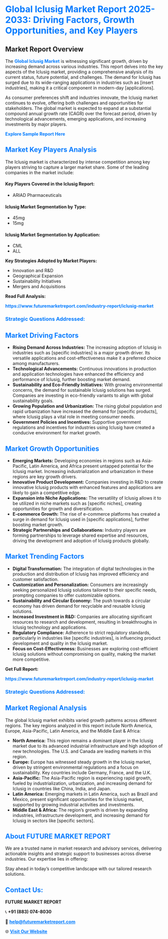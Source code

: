 <h1 style="color: #007BFF;">Global Iclusig Market Report 2025-2033: Driving Factors, Growth Opportunities, and Key Players</h1>

<section id="overview">
<h2>Market Report Overview</h2>
<p>The <a href="https://www.futuremarketreport.com/industry-report/iclusig-market" style="color: #007BFF; text-decoration: none;"><strong>Global Iclusig Market</strong></a> is witnessing significant growth, driven by increasing demand across various industries. This report delves into the key aspects of the Iclusig market, providing a comprehensive analysis of its current status, future potential, and challenges. The demand for Iclusig has surged due to its wide-ranging applications in industries such as [insert industries], making it a critical component in modern-day [applications].</p>
<p>As consumer preferences shift and industries innovate, the Iclusig market continues to evolve, offering both challenges and opportunities for stakeholders. The global market is expected to expand at a substantial compound annual growth rate (CAGR) over the forecast period, driven by technological advancements, emerging applications, and increasing investments by major players.</p>
</section>

<section id="overview">
<p><a href="https://www.futuremarketreport.com/request-sample/reportId=43958" style="color: #007BFF; text-decoration: none;"><strong>Explore Sample Report Here</strong></a></p>
</section>

<section id="key-players">
<h2 style="color: #007BFF;">Market Key Players Analysis</h2>
<p>The Iclusig market is characterized by intense competition among key players striving to capture a larger market share. Some of the leading companies in the market include:</p>
<h4>Key Players Covered in the Iclusig Report:</h4>
<ul><li>ARIAD Pharmaceuticals</li></ul>
<h4>Iclusig Market Segmentation by Type:</h4>
<ul><li>45mg</li><li>15mg</li></ul>

<h4>Iclusig Market Segmentation by Application:</h4>
<ul><li>CML</li><li>ALL</li></ul>
<p><strong>Key Strategies Adopted by Market Players:</strong></p>
<ul>
<li>Innovation and R&D</li>
<li>Geographical Expansion</li>
<li>Sustainability Initiatives</li>
<li>Mergers and Acquisitions</li>
</ul>
</section>

<section>
<p><strong>Read Full Analysis: </strong></p><a href="https://www.futuremarketreport.com/industry-report/iclusig-market" style="color: #007BFF; text-decoration: none;"><strong>https://www.futuremarketreport.com/industry-report/iclusig-market</strong></a>
<h3 style="color: #007BFF;">Strategic Questions Addressed:</h3>
</section>

<section id="driving-factors">
<h2 style="color: #007BFF;">Market Driving Factors</h2>
<ul>
<li><strong>Rising Demand Across Industries:</strong> The increasing adoption of Iclusig in industries such as [specific industries] is a major growth driver. Its versatile applications and cost-effectiveness make it a preferred choice among manufacturers.</li>
<li><strong>Technological Advancements:</strong> Continuous innovations in production and application technologies have enhanced the efficiency and performance of Iclusig, further boosting market demand.</li>
<li><strong>Sustainability and Eco-Friendly Initiatives:</strong> With growing environmental concerns, the demand for sustainable Iclusig solutions has surged. Companies are investing in eco-friendly variants to align with global sustainability goals.</li>
<li><strong>Growing Population and Urbanization:</strong> The rising global population and rapid urbanization have increased the demand for [specific products], where Iclusig plays a vital role in meeting consumer needs.</li>
<li><strong>Government Policies and Incentives:</strong> Supportive government regulations and incentives for industries using Iclusig have created a conducive environment for market growth.</li>
</ul>
</section>

<section id="growth-opportunities">
<h2 style="color: #007BFF;">Market Growth Opportunities</h2>
<ul>
<li><strong>Emerging Markets:</strong> Developing economies in regions such as Asia-Pacific, Latin America, and Africa present untapped potential for the Iclusig market. Increasing industrialization and urbanization in these regions are key growth drivers.</li>
<li><strong>Innovative Product Development:</strong> Companies investing in R&D to create innovative Iclusig products with enhanced features and applications are likely to gain a competitive edge.</li>
<li><strong>Expansion into Niche Applications:</strong> The versatility of Iclusig allows it to be utilized in niche markets such as [specific niches], creating opportunities for growth and diversification.</li>
<li><strong>E-commerce Growth:</strong> The rise of e-commerce platforms has created a surge in demand for Iclusig used in [specific applications], further boosting market growth.</li>
<li><strong>Strategic Partnerships and Collaborations:</strong> Industry players are forming partnerships to leverage shared expertise and resources, driving the development and adoption of Iclusig products globally.</li>
</ul>
</section>

<section id="trending-factors">
<h2 style="color: #007BFF;">Market Trending Factors</h2>
<ul>
<li><strong>Digital Transformation:</strong> The integration of digital technologies in the production and distribution of Iclusig has improved efficiency and customer satisfaction.</li>
<li><strong>Customization and Personalization:</strong> Consumers are increasingly seeking personalized Iclusig solutions tailored to their specific needs, prompting companies to offer customizable options.</li>
<li><strong>Sustainability and Circular Economy:</strong> The push towards a circular economy has driven demand for recyclable and reusable Iclusig solutions.</li>
<li><strong>Increased Investment in R&D:</strong> Companies are allocating significant resources to research and development, resulting in breakthroughs in Iclusig technology and applications.</li>
<li><strong>Regulatory Compliance:</strong> Adherence to strict regulatory standards, particularly in industries like [specific industries], is influencing product development and quality in the Iclusig market.</li>
<li><strong>Focus on Cost-Effectiveness:</strong> Businesses are exploring cost-efficient Iclusig solutions without compromising on quality, making the market more competitive.</li>
</ul>
</section>

<section>
<p><strong>Get Full Report: </strong></p><a href="https://www.futuremarketreport.com/industry-report/iclusig-market" style="color: #007BFF; text-decoration: none;"><strong>https://www.futuremarketreport.com/industry-report/iclusig-market</strong></a>
<h3 style="color: #007BFF;">Strategic Questions Addressed:</h3>
</section>


<section id="regional-analysis">
<h2 style="color: #007BFF;">Market Regional Analysis</h2>
<p>The global Iclusig market exhibits varied growth patterns across different regions. The key regions analyzed in this report include North America, Europe, Asia-Pacific, Latin America, and the Middle East & Africa:</p>
<ul>
<li><strong>North America:</strong> This region remains a dominant player in the Iclusig market due to its advanced industrial infrastructure and high adoption of new technologies. The U.S. and Canada are leading markets in this region.</li>
<li><strong>Europe:</strong> Europe has witnessed steady growth in the Iclusig market, driven by stringent environmental regulations and a focus on sustainability. Key countries include Germany, France, and the U.K.</li>
<li><strong>Asia-Pacific:</strong> The Asia-Pacific region is experiencing rapid growth, fueled by industrialization, urbanization, and increasing demand for Iclusig in countries like China, India, and Japan.</li>
<li><strong>Latin America:</strong> Emerging markets in Latin America, such as Brazil and Mexico, present significant opportunities for the Iclusig market, supported by growing industrial activities and investments.</li>
<li><strong>Middle East & Africa:</strong> The region’s growth is driven by expanding industries, infrastructure development, and increasing demand for Iclusig in sectors like [specific sectors].</li>
</ul>
</section>

<footer>
<h2 style="color: #007BFF;">About FUTURE MARKET REPORT</h2>
<p>We are a trusted name in market research and advisory services, delivering actionable insights and strategic support to businesses across diverse industries. Our expertise lies in offering:</p>

<p>Stay ahead in today’s competitive landscape with our tailored research solutions.</p>

<h2 style="color: #007BFF;">Contact Us:</h2>
<p><strong>FUTURE MARKET REPORT</strong></p>
<p>📞 <strong>+91 (883) 074-8030</strong></p>
<p>📧 <strong><a href="mailto:help@futuremarketreport.com" style="color: #007BFF;">help@futuremarketreport.com</a></strong></p>
<p>🌐 <strong><a href="https://www.futuremarketreport.com/" style="color: #007BFF;">Visit Our Website</a></strong></p>
</footer>